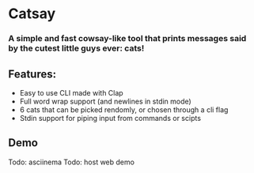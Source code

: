 # Catsay
### A simple and fast cowsay-like tool that prints messages said by the cutest little guys ever: cats!

## Features:
- Easy to use CLI made with Clap
- Full word wrap support (and newlines in stdin mode)
- 6 cats that can be picked rendomly, or chosen through a cli flag
- Stdin support for piping input from commands or scipts

## Demo
Todo: asciinema
Todo: host web demo

